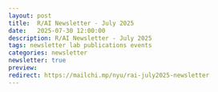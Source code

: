 ```yaml
---
layout: post
title:  R/AI Newsletter - July 2025
date:   2025-07-30 12:00:00
description: R/AI Newsletter - July 2025
tags: newsletter lab publications events
categories: newsletter
newsletter: true
preview: 
redirect: https://mailchi.mp/nyu/rai-july2025-newsletter
---
```


